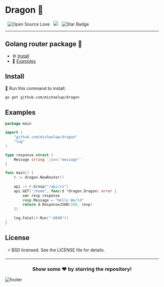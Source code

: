 # Dragon 🐉

&nbsp; ![Open Source Love](https://img.shields.io/badge/Open%20Source-%F0%9F%92%9B-cyan.svg?style=flat) &nbsp; ![](https://visitor-badge.glitch.me/badge?page_id=michaelwp.dragon&style=flat-square&color=0088cc) &nbsp; <img src="https://img.shields.io/static/v1?label=%F0%9F%8C%9F&message=If%20Useful&style=style=flat&color=BC4E99" alt="Star Badge"/>

---

## Golang router package 🍁

* ⚙️ [Install](#install)
* 🚀 [Examples](#examples)


## Install

👾 Run this command to install.
	
```bash
go get github.com/michaelwp/dragon
```

## Examples
	
```go
package main

import (
	"github.com/michaelwp/dragon"
	"log"
)

type response struct {
	Message string `json:"message"`
}

func main() {
	r := dragon.NewRouter()
	
	api := r.Group("/api/v1")
	api.GET("/home", func(d *dragon.Dragon) error {
		var resp response
		resp.Message = "Hello World"
		return d.ResponseJSON(200, resp)
	})

	log.Fatal(r.Run(":8090"))
}
```

## License

&nbsp; ⚡ BSD licensed. See the LICENSE file for details.

---
	
<center>

### Show some ❤️ by starring the repository!

</center>

![footer](https://github.com/JayantGoel001/JayantGoel001/blob/master/PNG/footer.png)	
